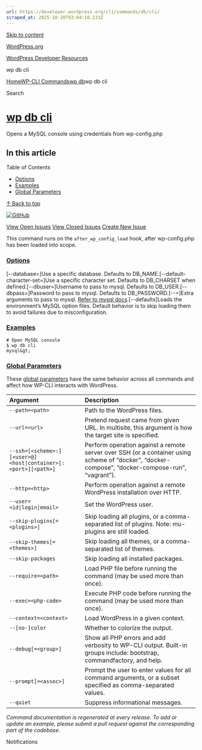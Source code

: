 ```yaml
---
url: https://developer.wordpress.org/cli/commands/db/cli/
scraped_at: 2025-10-20T03:04:18.233Z
---
```


[Skip to content](https://developer.wordpress.org/cli/commands/db/cli/#wp--skip-link--target)

[WordPress.org](https://wordpress.org/)

[WordPress Developer Resources](https://developer.wordpress.org/)

wp db cli


[Home](https://developer.wordpress.org/)[WP-CLI Commands](https://developer.wordpress.org/cli/commands/)[wp db](https://developer.wordpress.org/cli/commands/db/)wp db cli

Search

# [wp db cli](https://developer.wordpress.org/cli/commands/db/cli/)

Opens a MySQL console using credentials from wp-config.php

## In this article

Table of Contents

- [Options](https://developer.wordpress.org/cli/commands/db/cli/#options)
- [Examples](https://developer.wordpress.org/cli/commands/db/cli/#examples)
- [Global Parameters](https://developer.wordpress.org/cli/commands/db/cli/#global-parameters)

[↑ Back to top](https://developer.wordpress.org/cli/commands/db/cli/#wp--skip-link--target)

[![GitHub](https://make.wordpress.org/cli/wp-content/plugins/wporg-cli/assets/images/github-mark.svg)](https://github.com/wp-cli/db-command)

[View Open Issues](https://github.com/login?return_to=%2Fissues%3Fq%3Dlabel%3Acommand%3Adb-cli+sort%3Aupdated-desc+org%3Awp-cli+is%3Aopen) [View Closed Issues](https://github.com/login?return_to=%2Fissues%3Fq%3Dlabel%3Acommand%3Adb-cli+sort%3Aupdated-desc+org%3Awp-cli+is%3Aclosed) [Create New Issue](https://github.com/wp-cli/db-command/issues/new)

This command runs on the `after_wp_config_load` hook, after wp-config.php has been loaded into scope.

### [Options](https://developer.wordpress.org/cli/commands/db/cli/\#options)

\[--database=<database>\]Use a specific database. Defaults to DB\_NAME.\[--default-character-set=<character-set>\]Use a specific character set. Defaults to DB\_CHARSET when defined.\[--dbuser=<value>\]Username to pass to mysql. Defaults to DB\_USER.\[--dbpass=<value>\]Password to pass to mysql. Defaults to DB\_PASSWORD.\[--<field>=<value>\]Extra arguments to pass to mysql. [Refer to mysql docs](https://dev.mysql.com/doc/en/mysql-command-options.html).\[--defaults\]Loads the environment’s MySQL option files. Default behavior is to skip loading them to avoid failures due to misconfiguration.

### [Examples](https://developer.wordpress.org/cli/commands/db/cli/\#examples)

```
# Open MySQL console
$ wp db cli
mysql&gt;

```

### [Global Parameters](https://developer.wordpress.org/cli/commands/db/cli/\#global-parameters)

These [global parameters](https://make.wordpress.org/cli/handbook/config/) have the same behavior across all commands and affect how WP-CLI interacts with WordPress.

| **Argument** | **Description** |
| :-- | :-- |
| `--path=<path>` | Path to the WordPress files. |
| `--url=<url>` | Pretend request came from given URL. In multisite, this argument is how the target site is specified. |
| `--ssh=[<scheme>:][<user>@]<host\|container>[:<port>][<path>]` | Perform operation against a remote server over SSH (or a container using scheme of “docker”, “docker-compose”, “docker-compose-run”, “vagrant”). |
| `--http=<http>` | Perform operation against a remote WordPress installation over HTTP. |
| `--user=<id\|login\|email>` | Set the WordPress user. |
| `--skip-plugins[=<plugins>]` | Skip loading all plugins, or a comma-separated list of plugins. Note: mu-plugins are still loaded. |
| `--skip-themes[=<themes>]` | Skip loading all themes, or a comma-separated list of themes. |
| `--skip-packages` | Skip loading all installed packages. |
| `--require=<path>` | Load PHP file before running the command (may be used more than once). |
| `--exec=<php-code>` | Execute PHP code before running the command (may be used more than once). |
| `--context=<context>` | Load WordPress in a given context. |
| `--[no-]color` | Whether to colorize the output. |
| `--debug[=<group>]` | Show all PHP errors and add verbosity to WP-CLI output. Built-in groups include: bootstrap, commandfactory, and help. |
| `--prompt[=<assoc>]` | Prompt the user to enter values for all command arguments, or a subset specified as comma-separated values. |
| `--quiet` | Suppress informational messages. |

_Command documentation is regenerated at every release. To add or update an example, please submit a pull request against the corresponding part of the codebase._

Notifications